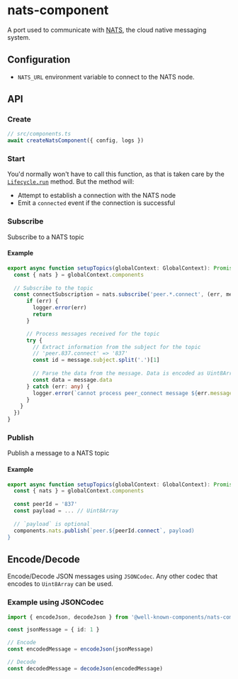 # nats-component

A port used to communicate with [NATS](https://nats.io/), the cloud native messaging system.

## Configuration

-  `NATS_URL` environment variable to connect to the NATS node.

## API

### Create

```typescript
// src/components.ts
await createNatsComponent({ config, logs })
```

### Start

You'd normally won't have to call this function, as that is taken care by the [`Lifecycle.run`](https://github.com/well-known-components/interfaces) method. But the method will:

- Attempt to establish a connection with the NATS node
- Emit a `connected` event if the connection is successful

### Subscribe

Subscribe to a NATS topic

#### Example

```typescript
export async function setupTopics(globalContext: GlobalContext): Promise<void> {
  const { nats } = globalContext.components
  
  // Subscribe to the topic
  const connectSubscription = nats.subscribe('peer.*.connect', (err, message) => {
      if (err) {
        logger.error(err)
        return 
      }

      // Process messages received for the topic
      try {
        // Extract information from the subject for the topic
        // 'peer.837.connect' => '837'
        const id = message.subject.split('.')[1]
        
        // Parse the data from the message. Data is encoded as Uint8Array
        const data = message.data
      } catch (err: any) {
        logger.error(`cannot process peer_connect message ${err.message}`)
      }
    }
  })
}
```

### Publish

Publish a message to a NATS topic

#### Example

```typescript
export async function setupTopics(globalContext: GlobalContext): Promise<void> {
  const { nats } = globalContext.components
  
  const peerId = '837'
  const payload = ... // Uint8Array
  
  // `payload` is optional
  components.nats.publish(`peer.${peerId.connect`, payload)
}
```

## Encode/Decode

Encode/Decode JSON messages using `JSONCodec`. Any other codec that encodes to `Uint8Array` can be used.

### Example using JSONCodec

```typescript
import { encodeJson, decodeJson } from '@well-known-components/nats-component'

const jsonMessage = { id: 1 }

// Encode
const encodedMessage = encodeJson(jsonMessage)

// Decode
const decodedMessage = decodeJson(encodedMessage)
```
